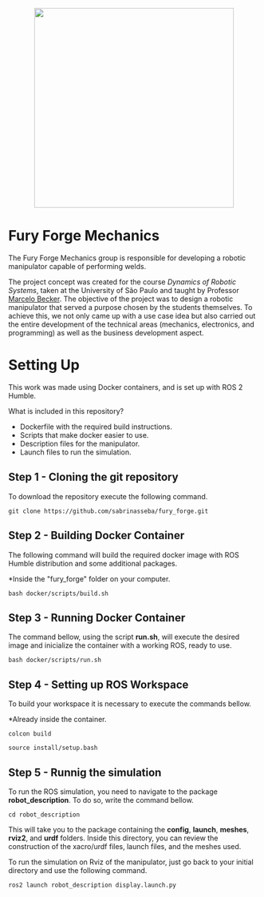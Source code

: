 <p align="center">
  <img width="400" height="400" src="https://github.com/user-attachments/assets/936c0e67-352a-479a-b908-540a19837f53">
</p>

# Fury Forge Mechanics

<p align="justify">

The Fury Forge Mechanics group is responsible for developing a robotic manipulator capable of performing welds.
</p>

<p align="justify">
  
The project concept was created for the course *Dynamics of Robotic Systems*, taken at the University of São Paulo and taught by Professor [Marcelo Becker](https://www.linkedin.com/in/marcelo-becker-761bb524/). The objective of the project was to design a robotic manipulator that served a purpose chosen by the students themselves. To achieve this, we not only came up with a use case idea but also carried out the entire development of the technical areas (mechanics, electronics, and programming) as well as the business development aspect.
</p>

# Setting Up

<p align="justify">

This work was made using Docker containers, and is set up with ROS 2 Humble.

What is included in this repository?
* Dockerfile with the required build instructions.
* Scripts that make docker easier to use.
* Description files for the manipulator.
* Launch files to run the simulation.

</p>

## Step 1 - Cloning the git repository

To download the repository execute the following command.
</p>

```
git clone https://github.com/sabrinasseba/fury_forge.git
```

## Step 2 - Building Docker Container

<p align="justify">

The following command will build the required docker image with ROS Humble distribution and some additional packages.
</p>

*Inside the "fury_forge" folder on your computer.

```
bash docker/scripts/build.sh 
```

## Step 3 - Running Docker Container

<p align="justify">

The command bellow, using the script **run.sh**, will execute the desired image and inicialize the container with a working ROS, ready to use.
</p>

```
bash docker/scripts/run.sh
```

## Step 4 - Setting up ROS Workspace

<p align="justify">

To build your workspace it is necessary to execute the commands bellow.

*Already inside the container.

```
colcon build
```
```
source install/setup.bash
```
## Step 5 - Runnig the simulation

<p align="justify">

To run the ROS simulation, you need to navigate to the package **robot_description**. To do so, write the command bellow.
</p>

```
cd robot_description
```
<p align="justify">

This will take you to the package containing the **config**, **launch**, **meshes**, **rviz2**, and **urdf** folders. Inside this directory, you can review the construction of the xacro/urdf files, launch files, and the meshes used.
</p>

<p align="justify">

To run the simulation on Rviz of the manipulator, just go back to your initial directory and use the following command.

```
ros2 launch robot_description display.launch.py
```







